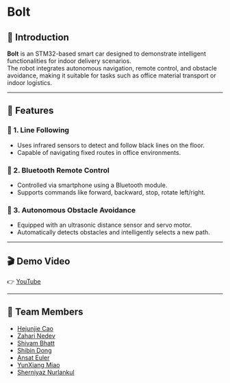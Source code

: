 # Bolt

## 📌 Introduction

**Bolt** is an STM32-based smart car designed to demonstrate intelligent functionalities for indoor delivery scenarios.  
The robot integrates autonomous navigation, remote control, and obstacle avoidance, making it suitable for tasks such as office material transport or indoor logistics.

---

## 🚀 Features

### 🔁 1. Line Following
- Uses infrared sensors to detect and follow black lines on the floor.
- Capable of navigating fixed routes in office environments.

### 📡 2. Bluetooth Remote Control
- Controlled via smartphone using a Bluetooth module.
- Supports commands like forward, backward, stop, rotate left/right.

### 🚧 3. Autonomous Obstacle Avoidance
- Equipped with an ultrasonic distance sensor and servo motor.
- Automatically detects obstacles and intelligently selects a new path.

---

## 🎬 Demo Video
  
👉 [YouTube](https://youtu.be/NNvQsj_P3p4)

---

## 👥 Team Members

- [Hejunjie Cao](https://github.com/hejunjiecao)
- [Zahari Nedev](https://github.com/zaharipi4a)
- [Shivam Bhatt](https://github.com/ShiVamBhatt7533)
- [Shibin Dong](https://github.com/dongshibin666-beep)
- [Ansat Euler](https://github.com/iffypixy)
- [YunXiang Miao](https://github.com/LLeen)
- [Sherniyaz Nurlankul](https://github.com/srrnx)
